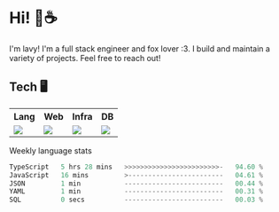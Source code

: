 # Hi! 🦊☕

I'm lavy! I'm a full stack engineer and fox lover :3. I build and maintain a variety of projects. Feel free to reach out!

## Tech 🖥️

<table>
  <tr>
    <tr>
      <th>Lang</th>
      <th>Web</th>
      <th>Infra</th>
      <th>DB</th>
    </tr>
    <td valign="top">
      <img src="https://skillicons.dev/icons?i=ts,go,python,java&perline=8" />
    </td>
    <td valign="top">
      <img src="https://skillicons.dev/icons?i=react,nextjs,django,svelte,graphql,apollo,emotion,electron,vite,styledcomponents,threejs&perline=8" />
    </td>
    <td valign="top">
      <img src="https://skillicons.dev/icons?i=terraform,aws,cf,gcp,vercel&perline=8" />
    </td>  
    <td valign="top">
      <img src="https://skillicons.dev/icons?i=mongo,postgres,redis&perline=8" />
    </td>
  </tr>
</table>

Weekly language stats
<!--START_SECTION:waka-->

```rust
TypeScript   5 hrs 28 mins   >>>>>>>>>>>>>>>>>>>>>>>>-   94.60 %
JavaScript   16 mins         >------------------------   04.61 %
JSON         1 min           -------------------------   00.44 %
YAML         1 min           -------------------------   00.31 %
SQL          0 secs          -------------------------   00.03 %
```

<!--END_SECTION:waka-->
